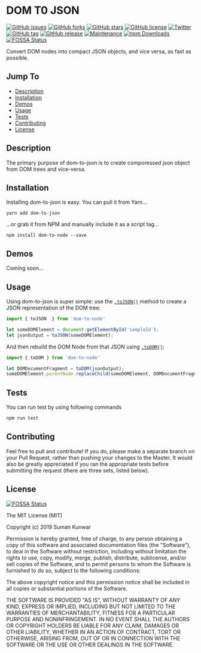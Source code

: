 DOM T0 JSON
======
[![GitHub issues](https://img.shields.io/github/issues/sumn2u/dom-to-json.svg)](https://github.com/sumn2u/dom-to-json/issues) [![GitHub forks](https://img.shields.io/github/forks/sumn2u/dom-to-json.svg)](https://github.com/sumn2u/dom-to-json/network) [![GitHub stars](https://img.shields.io/github/stars/sumn2u/dom-to-json.svg)](https://github.com/sumn2u/dom-to-json/stargazers) [![GitHub license](https://img.shields.io/github/license/sumn2u/dom-to-json.svg)](https://github.com/sumn2u/dom-to-json/blob/master/LICENSE) [![Twitter](https://img.shields.io/twitter/url/https/github.com/sumn2u/dom-to-json.svg?style=social)](https://twitter.com/intent/tweet?text=Wow:&url=https%3A%2F%2Fgithub.com%2Fsumn2u%2Fdom-to-json)
[![GitHub tag](https://img.shields.io/github/tag/sumn2u/dom-to-json.svg)](https://GitHub.com/sumn2u/dom-to-json/tags/)
[![GitHub release](https://img.shields.io/github/release/sumn2u/dom-to-json.svg)](https://GitHub.com/sumn2u/dom-to-json/releases/)
[![Maintenance](https://img.shields.io/badge/Maintained%3F-yes-green.svg)](https://GitHub.com/sumn2u/dom-to-json/graphs/commit-activity)
<a href="https://npmjs.com/package/money-cli"><img src="https://img.shields.io/npm/dt/dom-to-json.svg" alt="npm Downloads"></a> 
[![FOSSA Status](https://app.fossa.io/api/projects/git%2Bgithub.com%2Fsumn2u%2Fdom-to-json.svg?type=shield)](https://app.fossa.io/projects/git%2Bgithub.com%2Fsumn2u%2Fdom-to-json?ref=badge_shield)

Convert DOM nodes into compact JSON objects, and vice versa, as fast as possible.

## Jump To
* [Description](#description)
* [Installation](#installation)
* [Demos](#demos)
* [Usage](#usage)
* [Tests](#tests)
* [Contributing](#contributing)
* [License](#license)

## Description

The primary purpose of dom-to-json is to create  comporessed json object from DOM trees and vice-versa.


## Installation

Installing dom-to-json is easy.  You can pull it from Yarn...

```
yarn add dom-to-json
```

...or grab it from NPM and manually include it as a script tag...

```
npm install dom-to-node --save
```


## Demos

Coming soon...

## Usage

Using dom-to-json is super simple: use the [`.toJSON()`](#domJSON.toJSON) method to create a JSON representation of the DOM tree:

```javascript
import { toJSON  } from 'dom-to-node'

let someDOMElement = document.getElementById('sampleId');
let jsonOutput = toJSON(someDOMElement);

```

And then rebuild the DOM Node from that JSON using [`.toDOM()`](#domJSON.toDOM):

```javascript
import { toDOM } from 'dom-to-node'

let DOMDocumentFragment = toDOM(jsonOutput);
someDOMElement.parentNode.replaceChild(someDOMElement, DOMDocumentFragment);

```



## Tests

You can run test by using following commands

```javascript
npm run test

```


## Contributing

Feel free to pull and contribute!  If you do, please make a separate branch on your Pull Request, rather than pushing your changes to the Master.  It would also be greatly appreciated if you ran the appropriate tests before submitting the request (there are three sets, listed below).


## License

[![FOSSA Status](https://app.fossa.io/api/projects/git%2Bgithub.com%2Fsumn2u%2Fdom-to-json.svg?type=large)](https://app.fossa.io/projects/git%2Bgithub.com%2Fsumn2u%2Fdom-to-json?ref=badge_large)

The MIT License (MIT)

Copyright (c) 2019 Suman Kunwar

Permission is hereby granted, free of charge, to any person obtaining a copy
of this software and associated documentation files (the "Software"), to deal
in the Software without restriction, including without limitation the rights
to use, copy, modify, merge, publish, distribute, sublicense, and/or sell
copies of the Software, and to permit persons to whom the Software is
furnished to do so, subject to the following conditions:

The above copyright notice and this permission notice shall be included in all
copies or substantial portions of the Software.

THE SOFTWARE IS PROVIDED "AS IS", WITHOUT WARRANTY OF ANY KIND, EXPRESS OR
IMPLIED, INCLUDING BUT NOT LIMITED TO THE WARRANTIES OF MERCHANTABILITY,
FITNESS FOR A PARTICULAR PURPOSE AND NONINFRINGEMENT. IN NO EVENT SHALL THE
AUTHORS OR COPYRIGHT HOLDERS BE LIABLE FOR ANY CLAIM, DAMAGES OR OTHER
LIABILITY, WHETHER IN AN ACTION OF CONTRACT, TORT OR OTHERWISE, ARISING FROM,
OUT OF OR IN CONNECTION WITH THE SOFTWARE OR THE USE OR OTHER DEALINGS IN THE
SOFTWARE.
